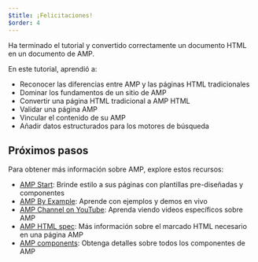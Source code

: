 ```yaml
---
$title: ¡Felicitaciones!
$order: 4
---
```


Ha terminado el tutorial y convertido correctamente un documento HTML en un documento de AMP.

En este tutorial, aprendió a:

- Reconocer las diferencias entre AMP y las páginas HTML tradicionales
- Dominar los fundamentos de un sitio de AMP
- Convertir una página HTML tradicional a AMP HTML
- Validar una página AMP
- Vincular el contenido de su AMP
- Añadir datos estructurados para los motores de búsqueda


## Próximos pasos

Para obtener más información sobre AMP, explore estos recursos:

- [AMP Start](https://www.ampstart.com/): Brinde estilo a sus páginas con plantillas pre-diseñadas y componentes
- [AMP By Example](https://ampbyexample.com/): Aprende con ejemplos y demos en vivo
- [AMP Channel on YouTube](https://www.youtube.com/channel/UCXPBsjgKKG2HqsKBhWA4uQw): Aprenda viendo videos específicos sobre AMP
- [AMP HTML spec](/docs/reference/spec.html): Más información sobre el marcado HTML necesario en una página AMP
- [AMP components](/es/docs/reference/components.html): Obtenga detalles sobre todos los componentes de AMP
